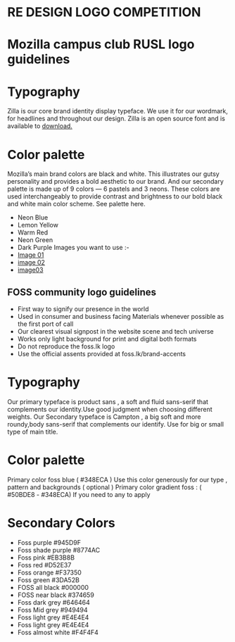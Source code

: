 # RE DESIGN LOGO COMPETITION


# Mozilla campus club RUSL logo guidelines

# Typography
Zilla is our core brand identity display typeface. We use it for our wordmark, for headlines and throughout our design. Zilla is an open source font and is available to [download.](https://3u26hb1g25wn1xwo8g186fnd-wpengine.netdna-ssl.com/files/2019/06/Zilla-Slab.zip)

# Color palette
Mozilla’s main brand colors are black and white. This illustrates our gutsy personality and provides a bold aesthetic to our brand. And our secondary palette is made up of 9 colors — 6 pastels and 3 neons. These colors are used interchangeably to provide contrast and brightness to our bold black and white main color scheme. See palette here.

- Neon Blue
- Lemon Yellow
- Warm Red
- Neon Green
- Dark Purple
Images you want to use :-
- [Image 01](https://3u26hb1g25wn1xwo8g186fnd-wpengine.netdna-ssl.com/files/2019/06/Mozilla-logo-BW-RGB.zip)  
- [image 02](https://3u26hb1g25wn1xwo8g186fnd-wpengine.netdna-ssl.com/files/2019/06/Onecolorblack.zip)
- [image03](https://3u26hb1g25wn1xwo8g186fnd-wpengine.netdna-ssl.com/files/2019/06/Onecolorwhite.zip)

## FOSS community logo guidelines

- First way to signify our presence in the world
- Used in consumer and business facing Materials whenever possible as the first port of call
- Our clearest visual signpost in the website scene and tech universe
- Works only light background for print and digital both formats
- Do not reproduce the foss.lk logo
- Use the official assents provided at foss.lk/brand-accents

# Typography
Our primary typeface is product sans , a soft and fluid sans-serif that complements our identity.Use good judgment when choosing different weights.
Our Secondary typeface is Campton , a big soft and more roundy,body sans-serif that complements our identify. Use for big or small type of main title.
            
# Color palette
Primary color foss blue ( #348ECA )
Use this color generously for our type , pattern and backgrounds ( optional )
Primary color gradient foss : ( #50BDE8 - #348ECA)
If you need to any to apply

# Secondary Colors 

- Foss purple #945D9F                          
- Foss shade purple #8774AC                     
- Foss pink #EB3B8B                            
- Foss red #D52E37                              
- Foss orange #F37350                           
- Foss green #3DA52B                            
- FOSS all black #000000
- FOSS near black #374659
- Foss dark grey #646464
- Foss Mid grey #949494
- Foss light grey #E4E4E4
- Foss light grey #E4E4E4
- Foss almost white #F4F4F4
